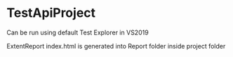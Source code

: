 # TestApiProject

Can be run using default Test Explorer in VS2019

ExtentReport index.html is generated into Report folder inside project folder

